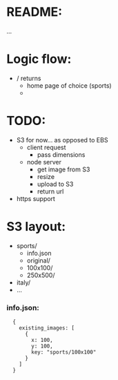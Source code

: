 # README:

...

# Logic flow:
  - / returns
    - home page of choice (sports)
    -

# TODO:
  - S3 for now... as opposed to EBS
    - client request
      - pass dimensions
    - node server
      - get image from S3
      - resize
      - upload to S3
      - return url
  - https support


# S3 layout:
  - sports/
    - info.json
    - original/
    - 100x100/
    - 250x500/
  - italy/
  - ...

### info.json:
  ```
    {
      existing_images: [
        {
          x: 100,
          y: 100,
          key: "sports/100x100"
        }
      ]
    }
  ```
